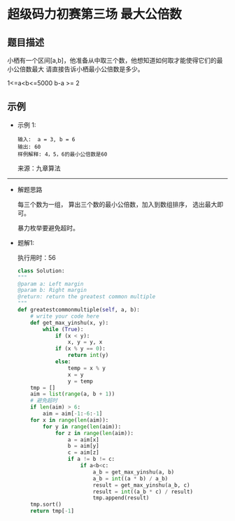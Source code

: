 # 超级码力初赛第三场 最大公倍数


## 题目描述

小栖有一个区间[a,b]，他准备从中取三个数，他想知道如何取才能使得它们的最小公倍数最大 请直接告诉小栖最小公倍数是多少。

1<=a<b<=5000
b-a >= 2

## 示例
- 示例 1:
    ```
    输入:  a = 3, b = 6
    输出: 60
    样例解释: 4，5，6的最小公倍数是60

    ```

    来源：九章算法
    

---
- 解题思路
    
    每三个数为一组， 算出三个数的最小公倍数，加入到数组排序， 选出最大即可。
    
    暴力枚举要避免超时。

- 题解1:

    执行用时：56

    ```python
    class Solution:
    """
    @param a: Left margin
    @param b: Right margin
    @return: return the greatest common multiple
    """
    def greatestcommonmultiple(self, a, b):
        # write your code here
        def get_max_yinshu(x, y):
            while (True):
                if (x < y):
                    x, y = y, x
                if (x % y == 0):
                    return int(y)
                else:
                    temp = x % y
                    x = y
                    y = temp
        tmp = []
        aim = list(range(a, b + 1))
        # 避免超时
        if len(aim) > 6:
            aim = aim[-1:-6:-1]
        for x in range(len(aim)):
            for y in range(len(aim)):
                for z in range(len(aim)):
                    a = aim[x]
                    b = aim[y]
                    c = aim[z]
                    if a != b != c:
                        if a<b<c:
                            a_b = get_max_yinshu(a, b)
                            a_b = int((a * b) / a_b)
                            result = get_max_yinshu(a_b, c)
                            result = int((a_b * c) / result)
                            tmp.append(result)
        tmp.sort()
        return tmp[-1]
    ```

